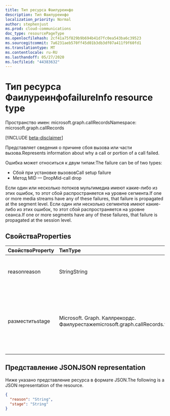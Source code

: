 ```yaml
---
title: Тип ресурса Фаилуреинфо
description: Тип Фаилуреинфо
localization_priority: Normal
author: stephenjust
ms.prod: cloud-communications
doc_type: resourcePageType
ms.openlocfilehash: 2cf41a75f829b9b694b41d7fc0ea543ba6c39523
ms.sourcegitcommit: 7a6231aeb570ff45d01b3db3df07a411f9f60fd1
ms.translationtype: MT
ms.contentlocale: ru-RU
ms.lasthandoff: 05/27/2020
ms.locfileid: "44383632"
---
```

# <a name="failureinfo-resource-type"></a><span data-ttu-id="9ba78-103">Тип ресурса Фаилуреинфо</span><span class="sxs-lookup"><span data-stu-id="9ba78-103">failureInfo resource type</span></span>

<span data-ttu-id="9ba78-104">Пространство имен: microsoft.graph.callRecords</span><span class="sxs-lookup"><span data-stu-id="9ba78-104">Namespace: microsoft.graph.callRecords</span></span>

[!INCLUDE [beta-disclaimer](../../includes/beta-disclaimer.md)]

<span data-ttu-id="9ba78-105">Представляет сведения о причине сбоя вызова или части вызова.</span><span class="sxs-lookup"><span data-stu-id="9ba78-105">Represents information about why a call or portion of a call failed.</span></span>

<span data-ttu-id="9ba78-106">Ошибка может относиться к двум типам:</span><span class="sxs-lookup"><span data-stu-id="9ba78-106">The failure can be of two types:</span></span> 

- <span data-ttu-id="9ba78-107">Сбой при установке вызовов</span><span class="sxs-lookup"><span data-stu-id="9ba78-107">Call setup failure</span></span>
- <span data-ttu-id="9ba78-108">Метод MID — Drop</span><span class="sxs-lookup"><span data-stu-id="9ba78-108">Mid-call drop</span></span>

<span data-ttu-id="9ba78-109">Если один или несколько потоков мультимедиа имеют какие-либо из этих ошибок, то этот сбой распространяется на уровне сегмента.</span><span class="sxs-lookup"><span data-stu-id="9ba78-109">If one or more media streams have any of these failures, that failure is propagated at the segment level.</span></span> <span data-ttu-id="9ba78-110">Если один или несколько сегментов имеют какие-либо из этих ошибок, то этот сбой распространяется на уровне сеанса.</span><span class="sxs-lookup"><span data-stu-id="9ba78-110">If one or more segments have any of these failures, that failure is propagated at the session level.</span></span>

## <a name="properties"></a><span data-ttu-id="9ba78-111">Свойства</span><span class="sxs-lookup"><span data-stu-id="9ba78-111">Properties</span></span>

| <span data-ttu-id="9ba78-112">Свойство</span><span class="sxs-lookup"><span data-stu-id="9ba78-112">Property</span></span>     | <span data-ttu-id="9ba78-113">Тип</span><span class="sxs-lookup"><span data-stu-id="9ba78-113">Type</span></span>        | <span data-ttu-id="9ba78-114">Описание</span><span class="sxs-lookup"><span data-stu-id="9ba78-114">Description</span></span> |
|:-------------|:------------|:------------|
|<span data-ttu-id="9ba78-115">reason</span><span class="sxs-lookup"><span data-stu-id="9ba78-115">reason</span></span>|<span data-ttu-id="9ba78-116">String</span><span class="sxs-lookup"><span data-stu-id="9ba78-116">String</span></span>|<span data-ttu-id="9ba78-117">Классификация причин сбоя вызова или части вызова.</span><span class="sxs-lookup"><span data-stu-id="9ba78-117">Classification of why a call or portion of a call failed.</span></span>|
|<span data-ttu-id="9ba78-118">разместить</span><span class="sxs-lookup"><span data-stu-id="9ba78-118">stage</span></span>|<span data-ttu-id="9ba78-119">Microsoft. Graph. Каллрекордс. Фаилурестаже</span><span class="sxs-lookup"><span data-stu-id="9ba78-119">microsoft.graph.callRecords.failureStage</span></span>|<span data-ttu-id="9ba78-120">Рабочая область при возникновении ошибки.</span><span class="sxs-lookup"><span data-stu-id="9ba78-120">The stage when the failure occurred.</span></span> <span data-ttu-id="9ba78-121">Возможные значения: `unknown`, `callSetup`, `midcall`, `unknownFutureValue`.</span><span class="sxs-lookup"><span data-stu-id="9ba78-121">Possible values are: `unknown`, `callSetup`, `midcall`, `unknownFutureValue`.</span></span>|

## <a name="json-representation"></a><span data-ttu-id="9ba78-122">Представление JSON</span><span class="sxs-lookup"><span data-stu-id="9ba78-122">JSON representation</span></span>

<span data-ttu-id="9ba78-123">Ниже указано представление ресурса в формате JSON.</span><span class="sxs-lookup"><span data-stu-id="9ba78-123">The following is a JSON representation of the resource.</span></span>

<!-- {
  "blockType": "resource",
  "optionalProperties": [

  ],
  "@odata.type": "microsoft.graph.callRecords.failureInfo",
  "baseType": null
}-->

```json
{
  "reason": "String",
  "stage": "String"
}
```

<!-- uuid: 16cd6b66-4b1a-43a1-adaf-3a886856ed98
2019-02-04 14:57:30 UTC -->
<!-- {
  "type": "#page.annotation",
  "description": "failureInfo resource",
  "keywords": "",
  "section": "documentation",
  "tocPath": ""
}-->
